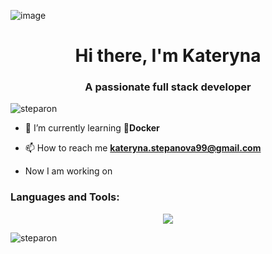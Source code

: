 ![image](https://github.com/steparon/steparon/assets/138889090/1cb9bf45-13ee-4787-bd7e-c9dae354720d)

<h1 align="center">Hi there, I'm Kateryna 
</h1>
<h3 align="center">A passionate full stack developer</h3>

<p align="left"> <img src="https://komarev.com/ghpvc/?username=steparon&label=Profile%20views&color=0e75b6&style=flat" alt="steparon" /> </p>


- 🌱 I’m currently learning 🐳**Docker**

- 📫 How to reach me **kateryna.stepanova99@gmail.com**

- Now I am working on

<p align="left">
</p>

<h3 align="left">Languages and Tools:</h3>
<p align="center">
  <a href="https://skillicons.dev">
    <img src="https://skillicons.dev/icons?i=java,idea,spring,gradle,docker,vscode,html,css,js"/>
  </a>
</p>

<p><img align="center" src="https://github-readme-streak-stats.herokuapp.com/?user=steparon&" alt="steparon" /></p>








